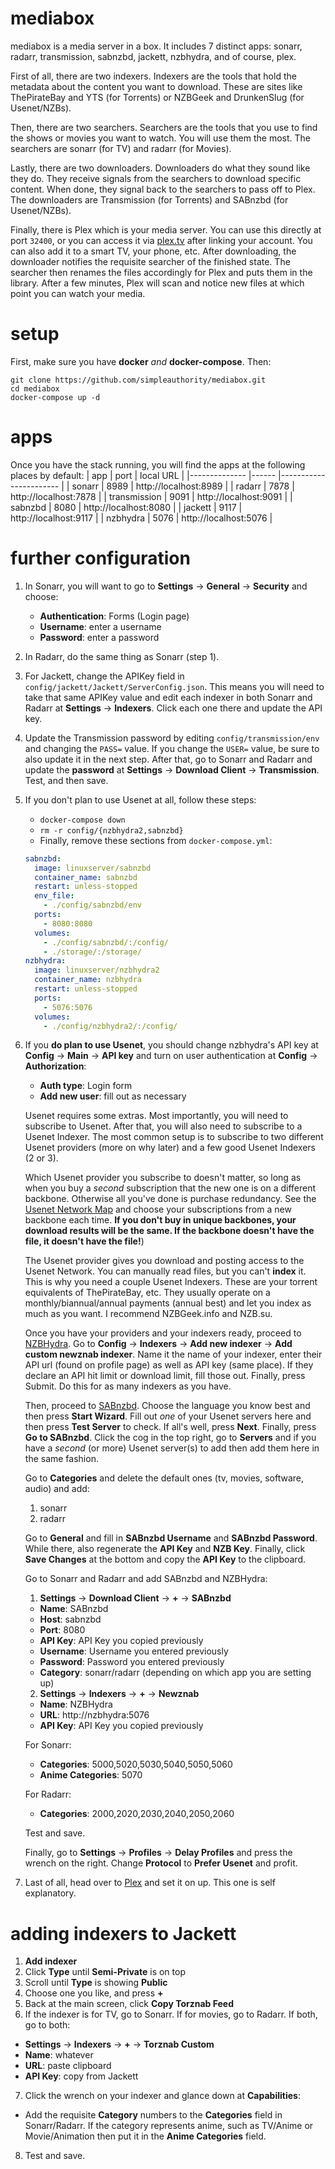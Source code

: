 # mediabox
mediabox is a media server in a box. It includes 7 distinct apps: sonarr, radarr, transmission, sabnzbd, jackett, nzbhydra, and of course, plex.

First of all, there are two indexers. Indexers are the tools that hold the metadata about the content you want to download. These are sites like ThePirateBay and YTS (for Torrents) or NZBGeek and DrunkenSlug (for Usenet/NZBs).
 
Then, there are two searchers. Searchers are the tools that you use to find the shows or movies you want to watch. You will use them the most. The searchers are sonarr (for TV) and radarr (for Movies).

Lastly, there are two downloaders. Downloaders do what they sound like they do. They receive signals from the searchers to download specific content. When done, they signal back to the searchers to pass off to Plex. The downloaders are Transmission (for Torrents) and SABnzbd (for Usenet/NZBs).

Finally, there is Plex which is your media server. You can use this directly at port `32400`, or you can access it via [plex.tv](https://plex.tv) after linking your account. You can also add it to a smart TV, your phone, etc. After downloading, the downloader notifies the requisite searcher of the finished state. The searcher then renames the files accordingly for Plex and puts them in the library. After a few minutes, Plex will scan and notice new files at which point you can watch your media.

# setup
First, make sure you have **docker** *and* **docker-compose**. Then:
```
git clone https://github.com/simpleauthority/mediabox.git
cd mediabox
docker-compose up -d
```

# apps
Once you have the stack running, you will find the apps at the following places by default:
| app          	| port 	| local URL             	|
|--------------	|------	|-----------------------	|
| sonarr       	| 8989 	| http://localhost:8989 	|
| radarr       	| 7878 	| http://localhost:7878 	|
| transmission 	| 9091 	| http://localhost:9091 	|
| sabnzbd      	| 8080 	| http://localhost:8080 	|
| jackett      	| 9117 	| http://localhost:9117 	|
| nzbhydra     	| 5076 	| http://localhost:5076 	|

# further configuration
1. In Sonarr, you will want to go to **Settings** -> **General** -> **Security** and choose:
    - **Authentication**: Forms (Login page)
    - **Username**: enter a username
    - **Password**: enter a password

2. In Radarr, do the same thing as Sonarr (step 1).

3. For Jackett, change the APIKey field in `config/jackett/Jackett/ServerConfig.json`. This means you will need to take that same APIKey value and edit each indexer in both Sonarr and Radarr at **Settings** -> **Indexers**. Click each one there and update the API key.

4. Update the Transmission password by editing `config/transmission/env` and changing the `PASS=` value. If you change the `USER=` value, be sure to also update it in the next step. After that, go to Sonarr and Radarr and update the **password** at **Settings** -> **Download Client** -> **Transmission**. Test, and then save.

5. If you don't plan to use Usenet at all, follow these steps:
    - `docker-compose down`
    - `rm -r config/{nzbhydra2,sabnzbd}`
    - Finally, remove these sections from `docker-compose.yml`:
    ```yml
    sabnzbd:
      image: linuxserver/sabnzbd
      container_name: sabnzbd
      restart: unless-stopped
      env_file:
        - ./config/sabnzbd/env
      ports:
        - 8080:8080
      volumes:
        - ./config/sabnzbd/:/config/
        - ./storage/:/storage/
    nzbhydra:
      image: linuxserver/nzbhydra2
      container_name: nzbhydra
      restart: unless-stopped
      ports:
        - 5076:5076
      volumes:
        - ./config/nzbhydra2/:/config/
    ```

6. If you **do plan to use Usenet**, you should change nzbhydra's API key at **Config** -> **Main** -> **API key** and turn on user authentication at **Config** -> **Authorization**:

    - **Auth type**: Login form
    - **Add new user**: fill out as necessary

    Usenet requires some extras. Most importantly, you will need to subscribe to Usenet. After that, you will also need to subscribe to a Usenet Indexer. The most common setup is to subscribe to two different Usenet providers (more on why later) and a few good Usenet Indexers (2 or 3).

    Which Usenet provider you subscribe to doesn't matter, so long as when you buy a *second* subscription that the new one is on a different backbone. Otherwise all you've done is purchase redundancy. See the [Usenet Network Map](https://www.reddit.com/r/usenet/wiki/providers#wiki_usenet_services_map) and choose your subscriptions from a new backbone each time. **If you don't buy in unique backbones, your download results will be the same. If the backbone doesn't have the file, it doesn't have the file!**)

    The Usenet provider gives you download and posting access to the Usenet Network. You can manually read files, but you can't **index** it. This is why you need a couple Usenet Indexers. These are your torrent equivalents of ThePirateBay, etc. They usually operate on a monthly/biannual/annual payments (annual best) and let you index as much as you want. I recommend NZBGeek.info and NZB.su.

    Once you have your providers and your indexers ready, proceed to [NZBHydra](http://localhost:5076). Go to **Config** -> **Indexers** -> **Add new indexer** -> **Add custom newznab indexer**. Name it the name of your indexer, enter their API url (found on profile page) as well as API key (same place). If they declare an API hit limit or download limit, fill those out. Finally, press Submit. Do this for as many indexers as you have.

    Then, proceed to [SABnzbd](http://localhost:8080). Choose the language you know best and then press **Start Wizard**. Fill out *one* of your Usenet servers here and then press **Test Server** to check. If all's well, press **Next**. Finally, press **Go to SABnzbd**. Click the cog in the top right, go to **Servers** and if you have a *second* (or more) Usenet server(s) to add then add them here in the same fashion.

    Go to **Categories** and delete the default ones (tv, movies, software, audio) and add:
    
    1. sonarr
    2. radarr

    Go to **General** and fill in **SABnzbd Username** and **SABnzbd Password**. While there, also regenerate the **API Key** and **NZB Key**. Finally, click **Save Changes** at the bottom and copy the **API Key** to the clipboard.

    Go to Sonarr and Radarr and add SABnzbd and NZBHydra:

    1. **Settings** -> **Download Client** -> **+** -> **SABnzbd**
    - **Name**: SABnzbd
    - **Host**: sabnzbd
    - **Port**: 8080
    - **API Key**: API Key you copied previously
    - **Username**: Username you entered previously
    - **Password**: Password you entered previously
    - **Category**: sonarr/radarr (depending on which app you are setting up)

    2. **Settings** -> **Indexers** -> **+** -> **Newznab**
    - **Name**: NZBHydra
    - **URL**: http://nzbhydra:5076
    - **API Key**: API Key you copied previously

    For Sonarr:
    - **Categories**: 5000,5020,5030,5040,5050,5060
    - **Anime Categories**: 5070

    For Radarr:
    - **Categories**: 2000,2020,2030,2040,2050,2060

    Test and save.

    Finally, go to **Settings** -> **Profiles** -> **Delay Profiles** and press the wrench on the right. Change **Protocol** to **Prefer Usenet** and profit.

7. Last of all, head over to [Plex](http://localhost:32400/web) and set it on up. This one is self explanatory.

# adding indexers to Jackett
1. **Add indexer**
2. Click **Type** until **Semi-Private** is on top
3. Scroll until **Type** is showing **Public**
4. Choose one you like, and press **+**
5. Back at the main screen, click **Copy Torznab Feed**
6. If the indexer is for TV, go to Sonarr. If for movies, go to Radarr. If both, go to both:
-  **Settings** -> **Indexers** -> **+** -> **Torznab Custom**
-  **Name**: whatever
-  **URL**: paste clipboard
- **API Key**: copy from Jackett
7. Click the wrench on your indexer and glance down at **Capabilities**:
- Add the requisite **Category** numbers to the **Categories** field in Sonarr/Radarr. If the category represents anime, such as TV/Anime or Movie/Animation then put it in the **Anime Categories** field. 
8. Test and save.